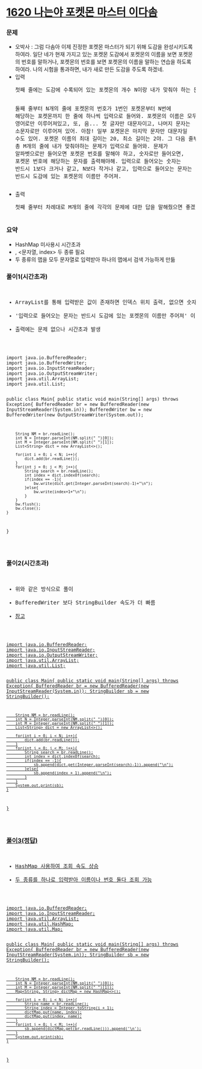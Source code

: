 # [1620 나는야 포켓몬 마스터 이다솜](https://www.acmicpc.net/problem/1620)

<h3>문제</h3>
<ul>
  <li>오박사 : 그럼 다솜아 이제 진정한 포켓몬 마스터가 되기 위해 도감을 완성시키도록 하여라. 일단 네가 현재 가지고 있는 포켓몬 도감에서 포켓몬의 이름을 보면 포켓몬의 번호를 말하거나, 포켓몬의 번호를 보면 포켓몬의 이름을 말하는 연습을 하도록 하여라. 나의 시험을 통과하면, 내가 새로 만든 도감을 주도록 하겠네.</li>
  <li>입력
  <pre>
첫째 줄에는 도감에 수록되어 있는 포켓몬의 개수 N이랑 내가 맞춰야 하는 문제의 개수 M이 주어져. N과 M은 1보다 크거나 같고, 100,000보다 작거나 같은 자연수인데, 자연수가 뭔지는 알지? 모르면 물어봐도 괜찮아. 나는 언제든지 질문에 답해줄 준비가 되어있어.

둘째 줄부터 N개의 줄에 포켓몬의 번호가 1번인 포켓몬부터 N번에 해당하는 포켓몬까지 한 줄에 하나씩 입력으로 들어와. 포켓몬의 이름은 모두 영어로만 이루어져있고, 또, 음... 첫 글자만 대문자이고, 나머지 문자는 소문자로만 이루어져 있어. 아참! 일부 포켓몬은 마지막 문자만 대문자일 수도 있어. 포켓몬 이름의 최대 길이는 20, 최소 길이는 2야. 그 다음 줄부터 총 M개의 줄에 내가 맞춰야하는 문제가 입력으로 들어와. 문제가 알파벳으로만 들어오면 포켓몬 번호를 말해야 하고, 숫자로만 들어오면, 포켓몬 번호에 해당하는 문자를 출력해야해. 입력으로 들어오는 숫자는 반드시 1보다 크거나 같고, N보다 작거나 같고, 입력으로 들어오는 문자는 반드시 도감에 있는 포켓몬의 이름만 주어져.
  </pre>
  </li>
  <li>출력
  <pre>
첫째 줄부터 차례대로 M개의 줄에 각각의 문제에 대한 답을 말해줬으면 좋겠어!!!. 입력으로 숫자가 들어왔다면 그 숫자에 해당하는 포켓몬의 이름을, 문자가 들어왔으면 그 포켓몬의 이름에 해당하는 번호를 출력하면 돼. 그럼 땡큐~
  </pre>
  </li>
</ul>

<h3>요약</h3>
<ul>
<li>HashMap 미사용시 시간초과</li>
<li><index, 문자열>, <문자열, index> 두 종류 필요</li>
<li>두 종류의 맵을 모두 문자열로 입력받아 하나의 맵에서 검색 가능하게 만듦</li>
</ul>


<h3>풀이1(시간초과)</h3>
<pre>
<ul>
<li>ArrayList를 통해 입력받은 값이 존재하면 인덱스 위치 출력, 없으면 숫자로 인식하고 인덱스 값 출력</li>
<li>'입력으로 들어오는 문자는 반드시 도감에 있는 포켓몬의 이름만 주어져' 이라는 조건 하에 가능</li>
<li>출력에는 문제 없으나 시간초과 발생</li>
</ul>
<code>
import java.io.BufferedReader;
import java.io.BufferedWriter;
import java.io.InputStreamReader;
import java.io.OutputStreamWriter;
import java.util.ArrayList;
import java.util.List;

public class Main{
    public static void main(String[] args) throws Exception{
        BufferedReader br = new BufferedReader(new InputStreamReader(System.in));
        BufferedWriter bw = new BufferedWriter(new OutputStreamWriter(System.out));

        String NM = br.readLine();
        int N = Integer.parseInt(NM.split(" ")[0]);
        int M = Integer.parseInt(NM.split(" ")[1]);
        List<String> dict = new ArrayList<>();

        for(int i = 0; i < N; i++){
            dict.add(br.readLine());
        }
        for(int j = 0; j < M; j++){
            String search = br.readLine();
            int index = dict.indexOf(search);
            if(index == -1){
                bw.write(dict.get(Integer.parseInt(search)-1)+"\n");
            }else{
                bw.write(index+1+"\n");
            }
        }
        bw.flush();
        bw.close();
    }
}

</code>
</pre>

<h3>풀이2(시간초과)</h3>
<pre>
<ul>
<li>위와 같은 방식으로 풀이</li>
<li>BufferedWriter 보다 StringBuilder 속도가 더 빠름</li>
<li><a href='https://chb2005.tistory.com/73'>참고</li>
</ul>
<code>
import java.io.BufferedReader;
import java.io.InputStreamReader;
import java.io.OutputStreamWriter;
import java.util.ArrayList;
import java.util.List;

public class Main{
    public static void main(String[] args) throws Exception{
        BufferedReader br = new BufferedReader(new InputStreamReader(System.in));
        StringBuilder sb = new StringBuilder();

        String NM = br.readLine();
        int N = Integer.parseInt(NM.split(" ")[0]);
        int M = Integer.parseInt(NM.split(" ")[1]);
        List<String> dict = new ArrayList<>();

        for(int i = 0; i < N; i++){
            dict.add(br.readLine());
        }
        for(int j = 0; j < M; j++){
            String search = br.readLine();
            int index = dict.indexOf(search);
            if(index == -1){
                sb.append(dict.get(Integer.parseInt(search)-1)).append("\n");
            }else{
                sb.append(index + 1).append("\n");
            }
        }
        System.out.print(sb);
    }
}

</code>
</pre>

</code>
</pre>

<h3>풀이3(정답)</h3>
<pre>
<ul>
<li>HashMap 사용하여 조회 속도 상승</li>
<li>두 종류를 하나로 입력받아 이름이나 번호 둘다 조회 가능</li>
</ul>
<code>
import java.io.BufferedReader;
import java.io.InputStreamReader;
import java.util.ArrayList;
import java.util.HashMap;
import java.util.Map;

public class Main{
    public static void main(String[] args) throws Exception{
        BufferedReader br = new BufferedReader(new InputStreamReader(System.in));
        StringBuilder sb = new StringBuilder();

        String NM = br.readLine();
        int N = Integer.parseInt(NM.split(" ")[0]);
        int M = Integer.parseInt(NM.split(" ")[1]);
        Map<String, String> dictMap = new HashMap<>();

        for(int i = 0; i < N; i++){
            String name = br.readLine();
            String index = Integer.toString(i + 1);
            dictMap.put(name, index);
            dictMap.put(index, name);
        }
        for(int j = 0; j < M; j++){
            sb.append(dictMap.get(br.readLine())).append('\n');
        }
        System.out.print(sb);
    }
}

</code>
</pre>
